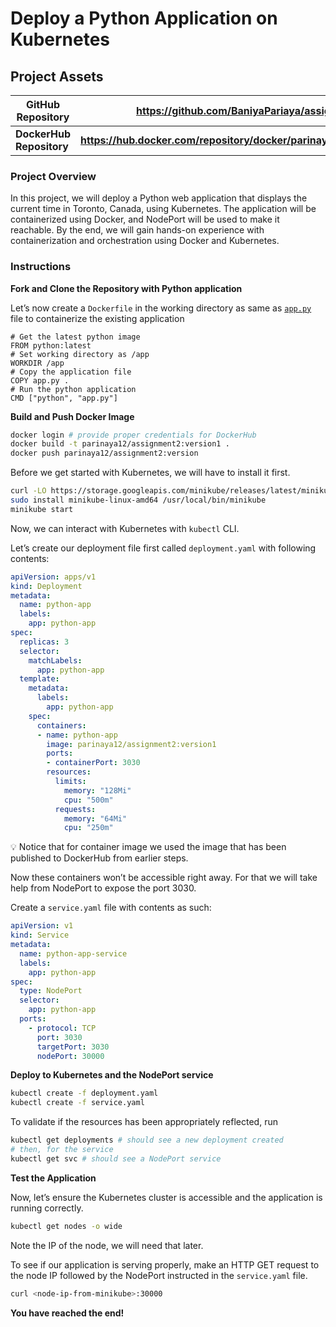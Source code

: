 # Deploy a Python Application on Kubernetes

## Project Assets

| GitHub Repository | https://github.com/BaniyaPariaya/assignment2.git |
| --- | --- |
| **DockerHub Repository** | **https://hub.docker.com/repository/docker/parinaya12/assignment2/tags** |

### **Project Overview**

In this project, we will deploy a Python web application that displays the current time in Toronto, Canada, using Kubernetes. The application will be containerized using Docker, and NodePort will be used to make it reachable. By the end, we will gain hands-on experience with containerization and orchestration using Docker and Kubernetes.

### Instructions

**Fork and Clone the Repository with Python application** 

Let’s now create a `Dockerfile` in the working directory as same as [`app.py`](http://app.py) file to containerize the existing application

```docker
# Get the latest python image
FROM python:latest
# Set working directory as /app
WORKDIR /app
# Copy the application file
COPY app.py .
# Run the python application
CMD ["python", "app.py"]
```

**Build and Push Docker Image**

```bash
docker login # provide proper credentials for DockerHub
docker build -t parinaya12/assignment2:version1 .
docker push parinaya12/assignment2:version
```

Before we get started with Kubernetes, we will have to install it first.

```bash
curl -LO https://storage.googleapis.com/minikube/releases/latest/minikube-linux-amd64
sudo install minikube-linux-amd64 /usr/local/bin/minikube
minikube start
```

Now, we can interact with Kubernetes with `kubectl` CLI.

Let’s create our deployment file first called `deployment.yaml` with following contents:

```yaml
apiVersion: apps/v1
kind: Deployment
metadata:
  name: python-app
  labels:
    app: python-app
spec:
  replicas: 3
  selector:
    matchLabels:
      app: python-app
  template:
    metadata:
      labels:
        app: python-app
    spec:
      containers:
      - name: python-app
        image: parinaya12/assignment2:version1
        ports:
        - containerPort: 3030
        resources:
          limits:
            memory: "128Mi"
            cpu: "500m"
          requests:
            memory: "64Mi"
            cpu: "250m"
```


💡 Notice that for container image we used the image that has been published to DockerHub from earlier steps.


Now these containers won’t be accessible right away. For that we will take help from NodePort to expose the port 3030.

Create a `service.yaml` file with contents as such:

```yaml
apiVersion: v1
kind: Service
metadata:
  name: python-app-service
  labels:
    app: python-app
spec:
  type: NodePort
  selector:
    app: python-app
  ports:
    - protocol: TCP
      port: 3030
      targetPort: 3030
      nodePort: 30000
```

**Deploy to Kubernetes and the NodePort service**

```bash
kubectl create -f deployment.yaml
kubectl create -f service.yaml
```

To validate if the resources has been appropriately reflected, run

```bash
kubectl get deployments # should see a new deployment created
# then, for the service
kubectl get svc # should see a NodePort service
```

**Test the Application**

Now, let’s ensure the Kubernetes cluster is accessible and the application is running correctly.

```bash
kubectl get nodes -o wide
```

Note the IP of the node, we will need that later.

To see if our application is serving properly, make an HTTP GET request to the node IP followed by the NodePort instructed in the `service.yaml` file.

```bash
curl <node-ip-from-minikube>:30000
```

**You have reached the end!**

